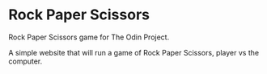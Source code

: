 # Rock Paper Scissors
Rock Paper Scissors game for The Odin Project.

A simple website that will run a game of Rock Paper Scissors, player vs the computer.
